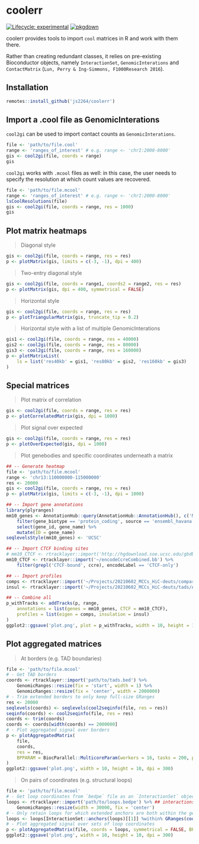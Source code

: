 # coolerr

<!-- badges: start -->
[![Lifecycle: experimental](https://img.shields.io/badge/lifecycle-experimental-orange.svg)](https://lifecycle.r-lib.org/articles/stages.html#experimental)
[![pkgdown](https://github.com/js2264/coolerr/workflows/pkgdown/badge.svg)](https://github.com/js2264/coolerr/actions)
<!-- badges: end -->

coolerr provides tools to import `cool` matrices in R and work with them there. 

Rather than creating redundant classes, it relies on pre-existing Bioconductor objects, namely `InteractionSet`, `GenomicInterations` and `ContactMatrix` (`Lun, Perry & Ing-Simmons, F1000Research 2016`).

## Installation

```r
remotes::install_github('js2264/coolerr')
```

## Import a .cool file as GenomicInterations

`cool2gi` can be used to import contact counts as `GenomicInterations`. 

```r
file <- 'path/to/file.cool'
range <- 'ranges_of_interest' # e.g. range <- 'chrI:2000-8000'
gis <- cool2gi(file, coords = range)
gis
```

`cool2gi` works with `.mcool` files as well: in this case, the user needs to specify the resolution at which count values are recovered. 

```r
file <- 'path/to/file.mcool'
range <- 'ranges_of_interest' # e.g. range <- 'chrI:2000-8000'
lsCoolResolutions(file)
gis <- cool2gi(file, coords = range, res = 1000)
gis
```

## Plot matrix heatmaps

> Diagonal style

```r
gis <- cool2gi(file, coords = range, res = res)
p <- plotMatrix(gis, limits = c(-3, -1), dpi = 400)
```

> Two-entry diagonal style

```r
gis <- cool2gi(file, coords = range1, coords2 = range2, res = res)
p <- plotMatrix(gis, dpi = 400, symmetrical = FALSE)
```

> Horizontal style

```r
gis <- cool2gi(file, coords = range, res = res)
p <- plotTriangularMatrix(gis, truncate_tip = 0.2)
```

> Horizontal style with a list of multiple GenomicInterations

```r
gis1 <- cool2gi(file, coords = range, res = 40000)
gis2 <- cool2gi(file, coords = range, res = 80000)
gis3 <- cool2gi(file, coords = range, res = 160000)
p <- plotMatrixList(
    ls = list('res40kb' = gis1, 'res80kb' = gis2, 'res160kb' = gis3)
)
```

## Special matrices

> Plot matrix of correlation 

```r
gis <- cool2gi(file, coords = range, res = res)
p <- plotCorrelatedMatrix(gis, dpi = 1000)
```

> Plot signal over expected 

```r
gis <- cool2gi(file, coords = range, res = res)
p <- plotOverExpected(gis, dpi = 1000)
```

> Plot genebodies and specific coordinates underneath a matrix

```r
## -- Generate heatmap
file <- 'path/to/file.mcool'
range <- 'chr13:110000000-115000000'
res <- 20000
gis <- cool2gi(file, coords = range, res = res)
p <- plotMatrix(gis, limits = c(-3, -1), dpi = 1000)

## -- Import gene annotations
library(plyranges)
mm10_genes <- AnnotationHub::query(AnnotationHub::AnnotationHub(), c('Mus_musculus.GRCm39.104.gtf'))[[1]] %>% 
    filter(gene_biotype == 'protein_coding', source == 'ensembl_havana', type == 'gene') %>% 
    select(gene_id, gene_name) %>% 
    mutate(ID = gene_name)
seqlevelsStyle(mm10_genes) <- 'UCSC'

## -- Import CTCF binding sites
# mm10_CTCF <- rtracklayer::import('http://hgdownload.soe.ucsc.edu/gbdb/mm10/encode3/ccre/encodeCcreCombined.bb') %>% 
mm10_CTCF <- rtracklayer::import('~/encodeCcreCombined.bb') %>% 
    filter(grepl('CTCF-bound', ccre), encodeLabel == 'CTCF-only') 

## -- Import profiles
comps <- rtracklayer::import('~/Projects/20210602_MCCs_HiC-deuts/compartments/AT409_100kb.cis.bw', as = 'Rle')
insul <- rtracklayer::import('~/Projects/20210602_MCCs_HiC-deuts/tads/AT409_25kb_insulation-scores.bw', as = 'Rle')

## -- Combine all
p_withTracks <- addTracks(p, range, 
    annotations = list(genes = mm10_genes, CTCF = mm10_CTCF), 
    profiles = list(eigen = comps, insulation = insul)
)
ggplot2::ggsave('plot.png', plot = p_withTracks, width = 10, height = 10, dpi = 1000)
```

## Plot aggregated matrices

> At borders (e.g. TAD boundaries)

```r
file <- 'path/to/file.mcool'
# - Get TAD borders
coords <- rtracklayer::import('path/to/tads.bed') %>% 
    GenomicRanges::resize(fix = 'start', width = 1) %>% 
    GenomicRanges::resize(fix = 'center', width = 2000000)
# - Trim extended borders to only keep full-size GRanges
res <- 20000
seqlevels(coords) <- seqlevels(cool2seqinfo(file, res = res))
seqinfo(coords) <- cool2seqinfo(file, res = res)
coords <- trim(coords)
coords <- coords[width(coords) == 2000000]
# - Plot aggregated signal over borders
p <- plotAggregatedMatrix(
    file, 
    coords, 
    res = res, 
    BPPARAM = BiocParallel::MulticoreParam(workers = 16, tasks = 200, progressbar = TRUE)
)
ggplot2::ggsave('plot.png', width = 10, height = 10, dpi = 300)
```

> On pairs of coordinates (e.g. structural loops)

```r
file <- 'path/to/file.mcool'
# - Get loop coordinates from `bedpe` file as an `InteractionSet` object
loops <- rtracklayer::import('path/to/loops.bedpe') %>% ## interactions as `Pairs` object
    GenomicRanges::resize(width = 30000, fix = 'center')
# - Only retain loops for which extended anchors are both within the genome
loops <- loops[InteractionSet::anchors(loops)[[1]] %within% GRanges(cool2seqinfo(file)) & InteractionSet::anchors(loops)[[2]] %within% GRanges(cool2seqinfo(file))]
# - Plot aggregated signal over sets of loop coordinates
p <- plotAggregatedMatrix(file, coords = loops, symmetrical = FALSE, BPPARAM = BiocParallel::MulticoreParam(workers = 16, tasks = 200, progressbar = TRUE))
ggplot2::ggsave('plot.png', width = 10, height = 10, dpi = 300)
```
